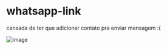 # whatsapp-link
cansada de ter que adicionar contato pra enviar mensagem :(

![image](https://user-images.githubusercontent.com/68858220/192091738-3416e253-0526-44c9-a8d6-65860fe06016.png)

